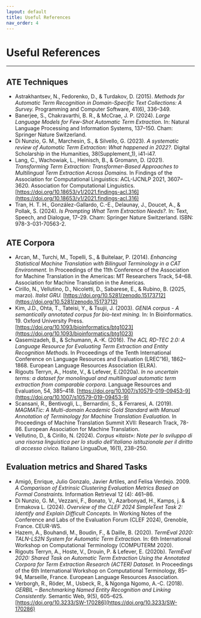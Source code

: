 ```yaml
---
layout: default
title: Useful References
nav_order: 4
---
```


# Useful References

---
## ATE Techniques
- Astrakhantsev, N., Fedorenko, D., & Turdakov, D. (2015). *Methods for Automatic Term Recognition in Domain-Specific Text Collections: A Survey.* Programming and Computer Software, 41(6), 336–349.
- Banerjee, S., Chakravarthi, B. R., & McCrae, J. P. (2024). *Large Language Models for Few-Shot Automatic Term Extraction.* In: Natural Language Processing and Information Systems, 137–150. Cham: Springer Nature Switzerland.
- Di Nunzio, G. M., Marchesin, S., & Silvello, G. (2023). *A systematic review of Automatic Term Extraction: What happened in 2022?.* Digital Scholarship in the Humanities, 38(Supplement_1), i41-i47.
- Lang, C., Wachowiak, L., Heinisch, B., & Gromann, D. (2021). *Transforming Term Extraction: Transformer-Based Approaches to Multilingual Term Extraction Across Domains.* In Findings of the Association for Computational Linguistics: ACL-IJCNLP 2021, 3607–3620. Association for Computational Linguistics. [https://doi.org/10.18653/v1/2021.findings-acl.316](https://doi.org/10.18653/v1/2021.findings-acl.316)
- Tran, H. T. H., González-Gallardo, C.-E., Delaunay, J., Doucet, A., & Pollak, S. (2024). *Is Prompting What Term Extraction Needs?.* In: Text, Speech, and Dialogue, 17–29. Cham: Springer Nature Switzerland. ISBN: 978-3-031-70563-2.

## ATE Corpora
- Arcan, M., Turchi, M., Topelli, S., & Buitelaar, P. (2014). *Enhancing Statistical Machine Translation with Bilingual Terminology in a CAT Environment.* In Proceedings of the 11th Conference of the Association for Machine Translation in the Americas: MT Researchers Track, 54–68. Association for Machine Translation in the Americas.
- Cirillo, N., Vellutino, D., Nicoletti, D., Sabarese, E., & Rubino, B. (2025, marzo). *ItaIst GRU.* [https://doi.org/10.5281/zenodo.15173712](https://doi.org/10.5281/zenodo.15173712)
- Kim, J.D., Ohta, T., Tateisi, Y., & Tsujii, J. (2003). *GENIA corpus - A semantically annotated corpus for bio-text mining.* In: In Bioinformatics. 19. Oxford University Press. [https://doi.org/10.1093/bioinformatics/btg1023](https://doi.org/10.1093/bioinformatics/btg1023)
- Qasemizadeh, B., & Schumann, A.-K. (2016). *The ACL RD-TEC 2.0: A Language Resource for Evaluating Term Extraction and Entity Recognition Methods.* In Proceedings of the Tenth International Conference on Language Resources and Evaluation (LREC’16), 1862–1868. European Language Resources Association (ELRA).
- Rigouts Terryn, A., Hoste, V., & Lefever, E.(2020a). *In no uncertain terms: a dataset for monolingual and multilingual automatic term extraction from comparable corpora.* Language Resources and Evaluation, 54, 385–418. [https://doi.org/10.1007/s10579-019-09453-9](https://doi.org/10.1007/s10579-019-09453-9)
- Scansani, R., Bentivogli, L., Bernardini, S., & Ferraresi, A. (2019). *MAGMATic: A Multi-domain Academic Gold Standard with Manual Annotation of Terminology for Machine Translation Evaluation.* In Proceedings of Machine Translation Summit XVII: Research Track, 78-86. European Association for Machine Translation.
- Vellutino, D., & Cirillo, N. (2024). *Corpus «itaist»: Note per lo sviluppo di una risorsa linguistica per lo studio dell’italiano istituzionale per il diritto di accesso civico.* Italiano LinguaDue, 16(1), 238–250. 

## Evaluation metrics and Shared Tasks
- Amigó, Enrique, Julio Gonzalo, Javier Artiles, and Felisa Verdejo. 2009. *A Comparison of Extrinsic Clustering Evaluation Metrics Based on Formal Constraints.* Information Retrieval 12 (4): 461–86.
- Di Nunzio, G. M., Vezzani, F., Bonato, V., Azarbonyad, H., Kamps, j. & Ermakova L. (2024). *Overview of the CLEF 2024 SimpleText Task 2: Identify and Explain Difficult Concepts.* In Working Notes of the Conference and Labs of the Evaluation Forum (CLEF 2024), Grenoble, France. CEUR-WS.
- Hazem, A., Bouhandi, M., Boudin, F., & Daille, B. (2020). *TermEval 2020: TALN-LS2N System for Automatic Term Extraction.* In: 6th International Workshop on Computational Terminology (COMPUTERM 2020).
- Rigouts Terryn, A., Hoste, V., Drouin, P. & Lefever, E. (2020b). *TermEval 2020: Shared Task on Automatic Term Extraction Using the Annotated Corpora for Term Extraction Research (ACTER) Dataset.* In Proceedings of the 6th International Workshop on Computational Terminology, 85–94, Marseille, France. European Language Resources Association.
- Verborgh, R., Röder, M., Usbeck, R., & Ngonga Ngomo, A.-C. (2018). *GERBIL – Benchmarking Named Entity Recognition and Linking Consistently.* Semantic Web, 9(5), 605–625. [https://doi.org/10.3233/SW-170286](https://doi.org/10.3233/SW-170286)
